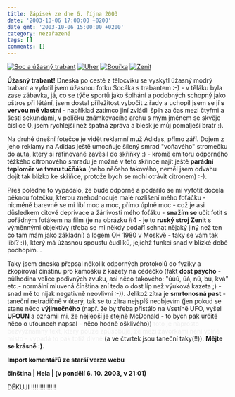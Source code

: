 ```yaml
---
title: Zápisek ze dne 6. října 2003
date: '2003-10-06 17:00:00 +0200'
date_gmt: '2003-10-06 15:00:00 +0200'
category: nezařazené
tags: []
comments: []
---
```

<div >  <a href="/assets/migrated/old-images/soc_trabant.jpg"><img alt="Soc a úžasný trabant" src="/assets/migrated/old-images/soc_trabant.jpg"></a>  <a href="/assets/migrated/old-images/uherak.jpg"><img alt="Uher" src="/assets/migrated/old-images/uherak.jpg"></a>  <a href="/assets/migrated/old-images/bourka.jpg"><img alt="Bouřka" src="/assets/migrated/old-images/bourka.jpg"></a>  <a href="/assets/migrated/old-images/zenit.jpg"><img alt="Zenit" src="/assets/migrated/old-images/zenit.jpg"></a>  </div>
<p><strong>Úžasný trabant!</strong> Dneska po cestě z tělocviku se vyskytl úžasný modrý trabant a vyfotil jsem úžasnou fotku  Socáka s trabantem :-) - v těláku byla zase zábavka, já, co se týče sportů jako šplhání a podobných schopný jako  pštros při létání, jsem dostal příležitost vybočit z řady a uchopil jsem se jí <strong>s vervou mě vlastní</strong> - například  zatímco jiní zvládli šplh za čas mezi čtyřmi a šesti sekundami, v políčku známkovacího archu s mým jménem  se skvěje číslice 0. jsem rychlejší než špatná zpráva a blesk je můj pomalješí bratr :).</p>
<p>Na druhé dnešní fotečce je vidět reklamní muž Adidas, přímo září. Dojem z jeho reklamy na Adidas ještě  umocňuje šílený smrad "voňavého" stromečku do auta, který si rafinovaně zavěsil do skříňky :) - kromě  emitoru odporného těžkého citronového smradu je možné v této skřínce najít ještě <strong>parádní teploměr  ve tvaru tučňáka</strong> (nebo něčeho takového, neměl jsem odvahu dojít tak blízko ke skříňce, protože  bych se mohl otrávit citronem) :-).</p>
<p>Přes poledne to vypadalo, že bude odporně a podařilo se mi vyfotit docela pěknou fotečku, kterou  znehodnocuje malé rozlišení mého foťáčku - nicméně barevně se mi líbí moc a moc, přímo úplně moc - což  je asi důsledkem citové deprivace a žárlivosti mého foťáku - <strong>snažím se</strong> učit fotit s pořádným foťákem  na film (je na obrázku #4 - je to <strong>ruský stroj Zenit</strong> s výměnnými objektivy (třeba se mi někdy podaří sehnat nějaký  jiný než ten co tam mám jako základní) a logem OH 1980 v Moskvě - taky se vám tak líbí? :)), který má  úžasnou spoustu čudlíků, jejichž funkci snad v blízké době pochopím...</p>
<p>Taky jsem dneska přepsal několik odporných protokolů do fyziky a zkopíroval čínštinu pro kámošku z kazety  na cédéčko (fakt <strong>dost psycho</strong> - půlhodina velice podivných zvuku, asi něco takového: &quot;úúú, úá, nú, bú,  kvá&quot; etc.- normální mluvená čínština zní teda o dost líp než výuková kazeta ;)  - snad mě to nijak negativně neovlivní :-)). Jelikož zítra je <strong>smrtonosná past</strong> - taneční netradičně  v úterý, tak se tu zítra nejspíš neobjevím (jen pokud se stane něco <strong>výjimečného</strong> (např. že by třeba  přistálo na Vsetíně UFO, vyšel <strong>UFOUN</strong> a oznámil mi, že nejlepší je stejně McDonald - to bych pak určitě něco o  ufounech napsal - něco hodně ošklivého)) <span style="color:#eee">toto je naprosto bezvýznamný text,  který pouze způsobuje, že mezi závorkami není volné místo - vypadá to pak totiž divně </span>(a ve čtvrtek jsou taneční  taky(!!)). <strong>Mějte se krásně :).</strong></p>
<div class="import-komentaru">
<p><strong>Import komentářů ze starší verze webu</strong></p>
<div class="comment">
<p style="font-weight:bold"><span class="compredmet">činština</span> | <span class="comname">Hela</span> | (v&nbsp;pondělí&nbsp;6.&nbsp;10.&nbsp;2003,&nbsp;v&nbsp;21:01)</p>
<p>DĚKUJI !!!!!!!!!!!!!! </p>
</div>
</div>
